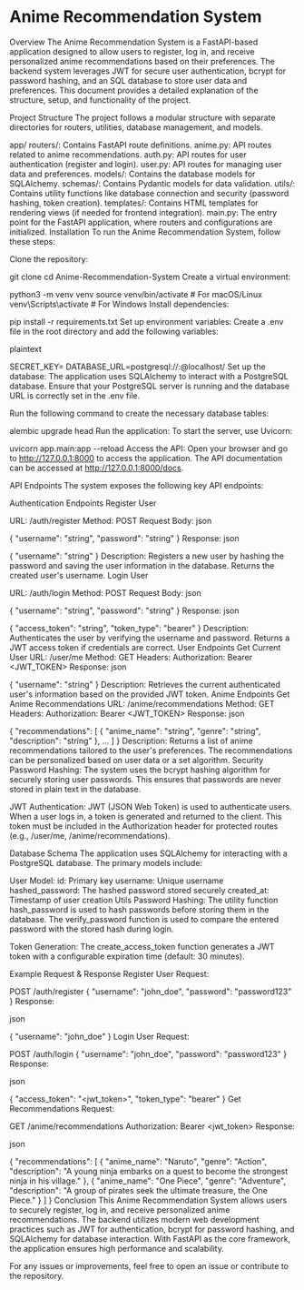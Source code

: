# Anime Recommendation System

Overview
The Anime Recommendation System is a FastAPI-based application designed to allow users to register, log in, and receive personalized anime recommendations based on their preferences. The backend system leverages JWT for secure user authentication, bcrypt for password hashing, and an SQL database to store user data and preferences. This document provides a detailed explanation of the structure, setup, and functionality of the project.

Project Structure
The project follows a modular structure with separate directories for routers, utilities, database management, and models.

app/
routers/: Contains FastAPI route definitions.
anime.py: API routes related to anime recommendations.
auth.py: API routes for user authentication (register and login).
user.py: API routes for managing user data and preferences.
models/: Contains the database models for SQLAlchemy.
schemas/: Contains Pydantic models for data validation.
utils/: Contains utility functions like database connection and security (password hashing, token creation).
templates/: Contains HTML templates for rendering views (if needed for frontend integration).
main.py: The entry point for the FastAPI application, where routers and configurations are initialized.
Installation
To run the Anime Recommendation System, follow these steps:

Clone the repository:



git clone <repository-url>
cd Anime-Recommendation-System
Create a virtual environment:



python3 -m venv venv
source venv/bin/activate   # For macOS/Linux
venv\Scripts\activate      # For Windows
Install dependencies:



pip install -r requirements.txt
Set up environment variables: Create a .env file in the root directory and add the following variables:

plaintext

SECRET_KEY=<your-secret-key>
DATABASE_URL=postgresql://<username>:<password>@localhost/<dbname>
Set up the database: The application uses SQLAlchemy to interact with a PostgreSQL database. Ensure that your PostgreSQL server is running and the database URL is correctly set in the .env file.

Run the following command to create the necessary database tables:



alembic upgrade head
Run the application: To start the server, use Uvicorn:



uvicorn app.main:app --reload
Access the API: Open your browser and go to http://127.0.0.1:8000 to access the application. The API documentation can be accessed at http://127.0.0.1:8000/docs.

API Endpoints
The system exposes the following key API endpoints:

Authentication Endpoints
Register User

URL: /auth/register
Method: POST
Request Body:
json

{
  "username": "string",
  "password": "string"
}
Response:
json

{
  "username": "string"
}
Description: Registers a new user by hashing the password and saving the user information in the database. Returns the created user's username.
Login User

URL: /auth/login
Method: POST
Request Body:
json

{
  "username": "string",
  "password": "string"
}
Response:
json

{
  "access_token": "string",
  "token_type": "bearer"
}
Description: Authenticates the user by verifying the username and password. Returns a JWT access token if credentials are correct.
User Endpoints
Get Current User
URL: /user/me
Method: GET
Headers: Authorization: Bearer <JWT_TOKEN>
Response:
json

{
  "username": "string"
}
Description: Retrieves the current authenticated user's information based on the provided JWT token.
Anime Endpoints
Get Anime Recommendations
URL: /anime/recommendations
Method: GET
Headers: Authorization: Bearer <JWT_TOKEN>
Response:
json

{
  "recommendations": [
    {
      "anime_name": "string",
      "genre": "string",
      "description": "string"
    },
    ...
  ]
}
Description: Returns a list of anime recommendations tailored to the user's preferences. The recommendations can be personalized based on user data or a set algorithm.
Security
Password Hashing: The system uses the bcrypt hashing algorithm for securely storing user passwords. This ensures that passwords are never stored in plain text in the database.

JWT Authentication: JWT (JSON Web Token) is used to authenticate users. When a user logs in, a token is generated and returned to the client. This token must be included in the Authorization header for protected routes (e.g., /user/me, /anime/recommendations).

Database Schema
The application uses SQLAlchemy for interacting with a PostgreSQL database. The primary models include:

User Model:
id: Primary key
username: Unique username
hashed_password: The hashed password stored securely
created_at: Timestamp of user creation
Utils
Password Hashing: The utility function hash_password is used to hash passwords before storing them in the database. The verify_password function is used to compare the entered password with the stored hash during login.

Token Generation: The create_access_token function generates a JWT token with a configurable expiration time (default: 30 minutes).

Example Request & Response
Register User
Request:



POST /auth/register
{
   "username": "john_doe",
   "password": "password123"
}
Response:

json

{
   "username": "john_doe"
}
Login User
Request:



POST /auth/login
{
   "username": "john_doe",
   "password": "password123"
}
Response:

json

{
   "access_token": "<jwt_token>",
   "token_type": "bearer"
}
Get Recommendations
Request:



GET /anime/recommendations
Authorization: Bearer <jwt_token>
Response:

json

{
   "recommendations": [
     {
       "anime_name": "Naruto",
       "genre": "Action",
       "description": "A young ninja embarks on a quest to become the strongest ninja in his village."
     },
     {
       "anime_name": "One Piece",
       "genre": "Adventure",
       "description": "A group of pirates seek the ultimate treasure, the One Piece."
     }
   ]
}
Conclusion
This Anime Recommendation System allows users to securely register, log in, and receive personalized anime recommendations. The backend utilizes modern web development practices such as JWT for authentication, bcrypt for password hashing, and SQLAlchemy for database interaction. With FastAPI as the core framework, the application ensures high performance and scalability.

For any issues or improvements, feel free to open an issue or contribute to the repository.
